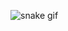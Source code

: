 ![snake gif](https://github.com/tainalmeidaa/SEU_REPOSITORIO/blob/output/github-contribution-grid-snake.svg)
